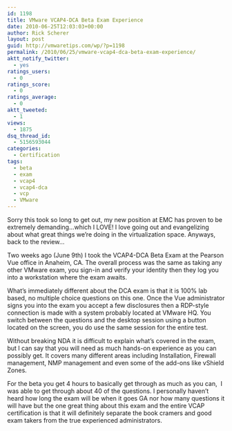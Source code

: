 ```yaml
---
id: 1198
title: VMware VCAP4-DCA Beta Exam Experience
date: 2010-06-25T12:03:03+00:00
author: Rick Scherer
layout: post
guid: http://vmwaretips.com/wp/?p=1198
permalink: /2010/06/25/vmware-vcap4-dca-beta-exam-experience/
aktt_notify_twitter:
  - yes
ratings_users:
  - 0
ratings_score:
  - 0
ratings_average:
  - 0
aktt_tweeted:
  - 1
views:
  - 1875
dsq_thread_id:
  - 5156593044
categories:
  - Certification
tags:
  - beta
  - exam
  - vcap4
  - vcap4-dca
  - vcp
  - VMware
---
```

Sorry this took so long to get out, my new position at EMC has proven to be extremely demanding&#8230;which I LOVE! I love going out and evangelizing about what great things we&#8217;re doing in the virtualization space. Anyways, back to the review&#8230;

Two weeks ago (June 9th) I took the VCAP4-DCA Beta Exam at the Pearson Vue office in Anaheim, CA. The overall process was the same as taking any other VMware exam, you sign-in and verify your identity then they log you into a workstation where the exam awaits.

What&#8217;s immediately different about the DCA exam is that it is 100% lab based, no multiple choice questions on this one. Once the Vue administrator signs you into the exam you accept a few disclosures then a RDP-style connection is made with a system probably located at VMware HQ. You switch between the questions and the desktop session using a button located on the screen, you do use the same session for the entire test.

Without breaking NDA it is difficult to explain what&#8217;s covered in the exam, but I can say that you will need as much hands-on experience as you can possibly get. It covers many different areas including Installation, Firewall management, NMP management and even some of the add-ons like vShield Zones.

For the beta you get 4 hours to basically get through as much as you can,  I was able to get through about 40 of the questions. I personally haven&#8217;t heard how long the exam will be when it goes GA nor how many questions it will have but the one great thing about this exam and the entire VCAP certification is that it will definitely separate the book cramers and good exam takers from the true experienced administrators.